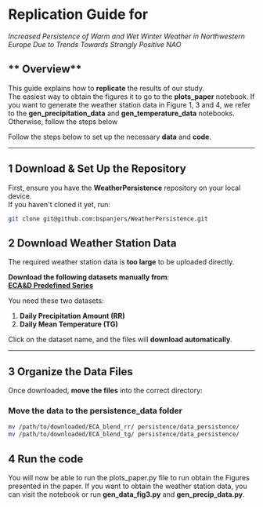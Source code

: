 # **Replication Guide for**  
 *Increased Persistence of Warm and Wet Winter Weather in Northwestern Europe Due to Trends Towards Strongly Positive NAO*

## ** Overview**
This guide explains how to **replicate** the results of our study.  
The easiest way to obtain the figures it to go to the **plots_paper** notebook. If you want to generate the weather station data in Figure 1, 3 and 4, we refer to the **gen_precipitation_data** and **gen_temperature_data** notebooks. Otherwise, follow the steps below

Follow the steps below to set up the necessary **data** and **code**.

---

##  1 Download & Set Up the Repository 
First, ensure you have the **WeatherPersistence** repository on your local device.  
If you haven't cloned it yet, run:
```bash
git clone git@github.com:bspanjers/WeatherPersistence.git
```
##  2 Download Weather Station Data 
The required weather station data is **too large** to be uploaded directly.  

 **Download the following datasets manually from**:  
 **[ECA&D Predefined Series](https://www.ecad.eu/dailydata/predefinedseries.php)**  

 You need these two datasets:
1. **Daily Precipitation Amount (RR)**
2. **Daily Mean Temperature (TG)**

 Click on the dataset name, and the files will **download automatically**.

---

##  3 Organize the Data Files
Once downloaded, **move the files** into the correct directory:  

### Move the data to the persistence_data folder
```bash
mv /path/to/downloaded/ECA_blend_rr/ persistence/data_persistence/
mv /path/to/downloaded/ECA_blend_tg/ persistence/data_persistence/
```

## 4 Run the code
You will now be able to run the plots_paper.py file to run obtain the Figures presented in the paper. If you want to obtain the weather station data, you can visit the notebook or run **gen_data_fig3.py** and **gen_precip_data.py**.


